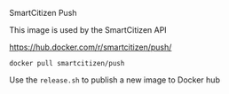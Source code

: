 SmartCitizen Push



This image is used by the SmartCitizen API



https://hub.docker.com/r/smartcitizen/push/


`docker pull smartcitizen/push`



Use the `release.sh` to publish a new image to Docker hub
